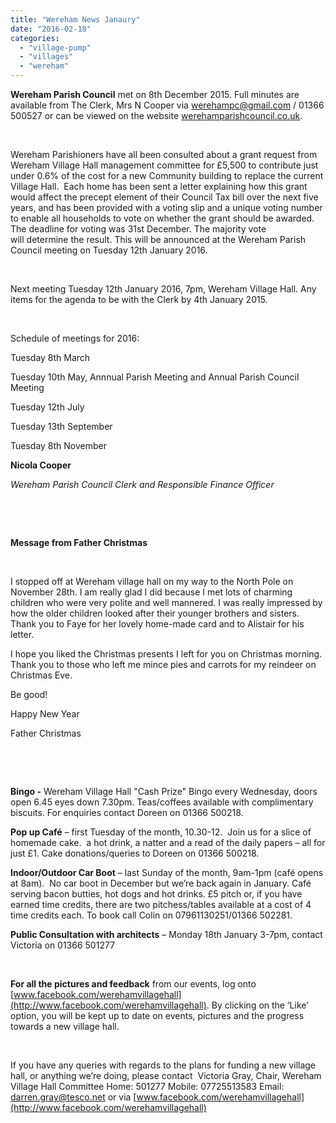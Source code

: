 ```yaml
---
title: "Wereham News Janaury"
date: "2016-02-18"
categories: 
  - "village-pump"
  - "villages"
  - "wereham"
---
```


**Wereham Parish Council** met on 8th December 2015. Full minutes are available from The Clerk, Mrs N Cooper via [werehampc@gmail.com](mailto:werehampc@gmail.com) / 01366 500527 or can be viewed on the website [werehamparishcouncil.co.uk](http://werehamparishcouncil.co.uk).

 

Wereham Parishioners have all been consulted about a grant request from Wereham Village Hall management committee for £5,500 to contribute just under 0.6% of the cost for a new Community building to replace the current Village Hall.  Each home has been sent a letter explaining how this grant would affect the precept element of their Council Tax bill over the next five years, and has been provided with a voting slip and a unique voting number to enable all households to vote on whether the grant should be awarded. The deadline for voting was 31st December. The majority vote will determine the result. This will be announced at the Wereham Parish Council meeting on Tuesday 12th January 2016.

 

Next meeting Tuesday 12th January 2016, 7pm, Wereham Village Hall. Any items for the agenda to be with the Clerk by 4th January 2015.

 

Schedule of meetings for 2016:

Tuesday 8th March

Tuesday 10th May, Annnual Parish Meeting and Annual Parish Council Meeting

Tuesday 12th July

Tuesday 13th September

Tuesday 8th November

**Nicola Cooper**

_Wereham Parish Council Clerk and Responsible Finance Officer_

 

 

**Message from Father Christmas**

 

I stopped off at Wereham village hall on my way to the North Pole on November 28th. I am really glad I did because I met lots of charming children who were very polite and well mannered. I was really impressed by how the older children looked after their younger brothers and sisters. Thank you to Faye for her lovely home-made card and to Alistair for his letter.

I hope you liked the Christmas presents I left for you on Christmas morning. Thank you to those who left me mince pies and carrots for my reindeer on Christmas Eve.

Be good!

Happy New Year

Father Christmas

 

 

**Bingo -** Wereham Village Hall "Cash Prize" Bingo every Wednesday, doors open 6.45 eyes down 7.30pm. Teas/coffees available with complimentary biscuits. For enquiries contact Doreen on 01366 500218.

**Pop up Café** – first Tuesday of the month, 10.30-12.  Join us for a slice of homemade cake.  a hot drink, a natter and a read of the daily papers – all for just £1. Cake donations/queries to Doreen on 01366 500218.

**Indoor/Outdoor Car Boot** – last Sunday of the month, 9am-1pm (café opens at 8am).  No car boot in December but we’re back again in January. Café serving bacon butties, hot dogs and hot drinks. £5 pitch or, if you have earned time credits, there are two pitchess/tables available at a cost of 4 time credits each. To book call Colin on 07961130251/01366 502281.

**Public Consultation with architects** – Monday 18th January 3-7pm, contact Victoria on 01366 501277

 

**For all the pictures and feedback** from our events, log onto [www.facebook.com/werehamvillagehall](http://www.facebook.com/werehamvillagehall). By clicking on the ‘Like’ option, you will be kept up to date on events, pictures and the progress towards a new village hall.

 

If you have any queries with regards to the plans for funding a new village hall, or anything we’re doing, please contact  Victoria Gray, Chair, Wereham Village Hall Committee Home: 501277 Mobile: 07725513583 Email: darren.gray@tesco.net or via [www.facebook.com/werehamvillagehall](http://www.facebook.com/werehamvillagehall)
